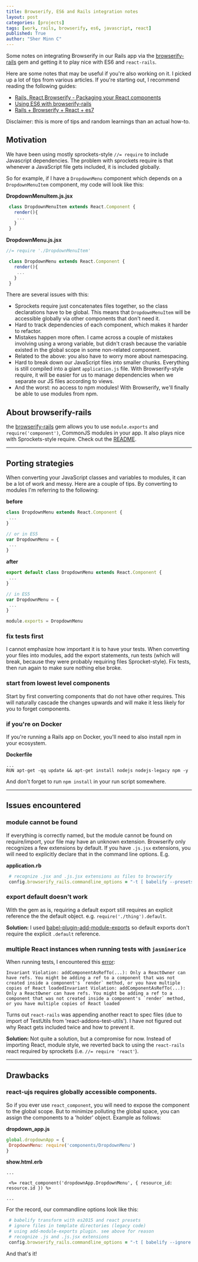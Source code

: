 ```yaml
---
title: Browserify, ES6 and Rails integration notes
layout: post
categories: [projects]
tags: [work, rails, browserify, es6, javascript, react]
published: True
author: "Sher Minn C"
---
```


Some notes on integrating Browserify in our Rails app via the [browserify-rails](https://github.com/browserify-rails/browserify-rails) gem and getting it to play nice with ES6 and `react-rails`.

Here are some notes that may be useful if you're also working on it. I picked up a lot of tips from various articles. If you're starting out, I recommend reading the following guides:

* [Rails, React,Browserify - Packaging your React components](https://medium.com/technically-speaking/rails-react-browserify-e315001d5974#.h5o9rs90c)
* [Using ES6 with browserify-rails](http://mnishiguchi.com/2016/05/20/using-es6-with-browserify-rails/)
* [Rails + Browserify + React + es7](https://gist.github.com/oelmekki/c78cfc8ed1bba0da8cee)

Disclaimer: this is more of tips and random learnings than an actual how-to.

## Motivation
We have been using mostly sprockets-style `//= require` to include Javascript dependencies. The problem with sprockets require is that whenever a JavaScript file gets included, it is included globally.

So for example, if I have a `DropdownMenu` component which depends on a `DropdownMenuItem` component, my code will look like this:

__DropdownMenuItem.js.jsx__

```javascript
 class DropdownMenuItem extends React.Component {
   render(){
    ...
   }
 }
```
__DropdownMenu.js.jsx__

```javascript
//= require './DropdownMenuItem'

 class DropdownMenu extends React.Component {
   render(){
    ...
   }
 }
```

There are several issues with this:

* Sprockets require just concatenates files together, so the class declarations have to be global. This means that `DropdownMenuItem` will be accessible globally via other components that don't need it.
* Hard to track dependencies of each component, which makes it harder to refactor. 
* Mistakes happen more often. I came across a couple of mistakes involving using a wrong variable, but didn't crash because the variable existed in the global scope in some non-related component. 
* Related to the above: you also have to worry more about namespacing.
* Hard to break down our JavaScript files into smaller chunks. Everything is still compiled into a giant `application.js` file. With Browserify-style require, it will be easier for us to manage dependencies when we separate our JS files according to views. 
* And the worst: no access to npm modules! With Browserify, we'll finally be able to use modules from npm.

## About browserify-rails
the [browserify-rails](https://github.com/browserify-rails/browserify-rails) gem allows you to use `module.exports` and `require('component')`, CommonJS modules in your app. It also plays nice with Sprockets-style require. Check out the [README](https://github.com/browserify-rails/browserify-rails).

---

## Porting strategies
When converting your JavaScript classes and variables to modules, it can be a lot of work and messy. Here are a couple of tips. By converting to modules I'm referring to the following:

__before__

```js
class DropdownMenu extends React.Component {
 ...
}

// or in ES5
var DropdownMenu = {
 ...
}

```

__after__

```js
export default class DropdownMenu extends React.Component {
 ...
}

// in ES5
var DropdownMenu = {
 ...
}

module.exports = DropdownMenu
```

### fix tests first
I cannot emphasize how important it is to have your tests. When converting your files into modules, add the export statements, run tests (which will break, because they were probably requiring files Sprocket-style). Fix tests, then run again to make sure nothing else broke.

### start from lowest level components 
Start by first converting components that do not have other requires. This will naturally cascade the changes upwards and will make it less likely for you to forget components.

### if you're on Docker
If you're running a Rails app on Docker, you'll need to also install npm in your ecosystem. 

__Dockerfile__

```
...
RUN apt-get -qq update && apt-get install nodejs nodejs-legacy npm -y
```

And don't forget to run `npm install` in your run script somewhere.

---

## Issues encountered

### module cannot be found
If everything is correctly named, but the module cannot be found on require/import, your file may have an unknown extension. Browserify only recognizes a few extensions by default. If you have `.js.jsx` extensions, you will need to explicitly declare that in the command line options. E.g.

__application.rb__

```rb
 # recognize .jsx and .js.jsx extensions as files to browserify
 config.browserify_rails.commandline_options = "-t [ babelify --presets [ es2015 react ] ] --extension='.jsx' --extension='.js.jsx'"
```

### export default doesn't work
With the gem as is, requiring a default export still requires an explicit reference the the default object. e.g. `require('./thing').default`.

__Solution:__ I used [babel-plugin-add-module-exports](https://github.com/59naga/babel-plugin-add-module-exports) so default exports don't require the explicit `.default` reference. 

### multiple React instances when running tests with `jasminerice`
When running tests, I encountered this [error](https://facebook.github.io/react/warnings/refs-must-have-owner.html):


```
Invariant Violation: addComponentAsRefTo(...): Only a ReactOwner can have refs. You might be adding a ref to a component that was not created inside a component's `render` method, or you have multiple copies of React loadedInvariant Violation: addComponentAsRefTo(...): Only a ReactOwner can have refs. You might be adding a ref to a component that was not created inside a component's `render` method, or you have multiple copies of React loaded
```

Turns out `react-rails` was appending another react to spec files (due to import of TestUtils from 'react-addons-test-utils'). I have not figured out why React gets included twice and how to prevent it.

__Solution:__ Not quite a solution, but a compromise for now. Instead of importing React, module style, we reverted back to using the `react-rails` react required by sprockets (i.e. `//= require 'react'`).

---

## Drawbacks

### react-ujs requires globally accessible components.

So if you ever use `react_component`, you will need to expose the component to the global scope. But to minimize polluting the global space, you can assign the components to a 'holder' object. Example as follows:

__dropdown_app.js__

```javascript
global.dropdownApp = {
 DropdownMenu: require('components/DropdownMenu')
}
```

__show.html.erb__

```erb
...

 <%= react_component('dropdownApp.DropdownMenu', { resource_id: resource.id }) %>

...

```

For the record, our commandline options look like this:

```rb
 # babelify transform with es2015 and react presets
 # ignore files in template directories (legacy code)
 # using add-module-exports plugin. see above for reason
 # recognize .js and .js.jsx extensions
 config.browserify_rails.commandline_options = "-t [ babelify --ignore [ */templates/* ] --presets [ es2015 react ] --plugins [ add-module-exports ] ] --extension='.jsx' --extension='.js.jsx'"
```

And that's it! 

